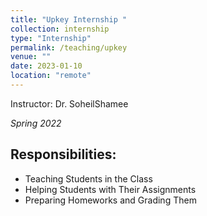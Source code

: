 ```yaml
---
title: "Upkey Internship "
collection: internship
type: "Internship"
permalink: /teaching/upkey
venue: ""
date: 2023-01-10
location: "remote"
---
```


Instructor: Dr. SoheilShamee

*Spring 2022*

## Responsibilities:
- Teaching Students in the Class
- Helping Students with Their Assignments
- Preparing Homeworks and Grading Them 